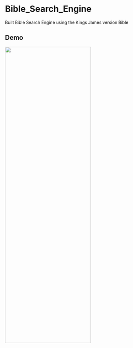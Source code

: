 # Bible_Search_Engine
Built Bible Search Engine using the Kings James version Bible

## Demo

<img src="demo_gif.gif" width="75%" height="50%"/>
